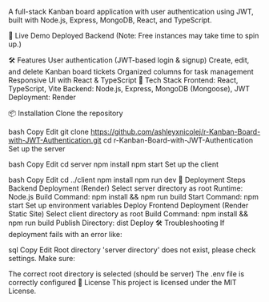 A full-stack Kanban board application with user authentication using JWT, built with Node.js, Express, MongoDB, React, and TypeScript.

🚀 Live Demo
Deployed Backend (Note: Free instances may take time to spin up.)

🛠️ Features
User authentication (JWT-based login & signup)
Create, edit, and delete Kanban board tickets
Organized columns for task management
Responsive UI with React & TypeScript
📂 Tech Stack
Frontend: React, TypeScript, Vite
Backend: Node.js, Express, MongoDB (Mongoose), JWT
Deployment: Render

📦 Installation
Clone the repository

bash
Copy
Edit
git clone https://github.com/ashleyxnicolej/r-Kanban-Board-with-JWT-Authentication.git
cd r-Kanban-Board-with-JWT-Authentication
Set up the server

bash
Copy
Edit
cd server
npm install
npm start
Set up the client

bash
Copy
Edit
cd ../client
npm install
npm run dev
🚀 Deployment Steps
Backend Deployment (Render)
Select server directory as root
Runtime: Node.js
Build Command: npm install && npm run build
Start Command: npm start
Set up environment variables
Deploy
Frontend Deployment (Render Static Site)
Select client directory as root
Build Command: npm install && npm run build
Publish Directory: dist
Deploy
🛠️ Troubleshooting
If deployment fails with an error like:

sql
Copy
Edit
Root directory 'server directory' does not exist, please check settings.
Make sure:

The correct root directory is selected (should be server)
The .env file is correctly configured
📜 License
This project is licensed under the MIT License.
